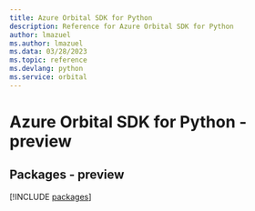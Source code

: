 ```yaml
---
title: Azure Orbital SDK for Python
description: Reference for Azure Orbital SDK for Python
author: lmazuel
ms.author: lmazuel
ms.data: 03/28/2023
ms.topic: reference
ms.devlang: python
ms.service: orbital
---
```

# Azure Orbital SDK for Python - preview
## Packages - preview
[!INCLUDE [packages](orbital-index.md)]
